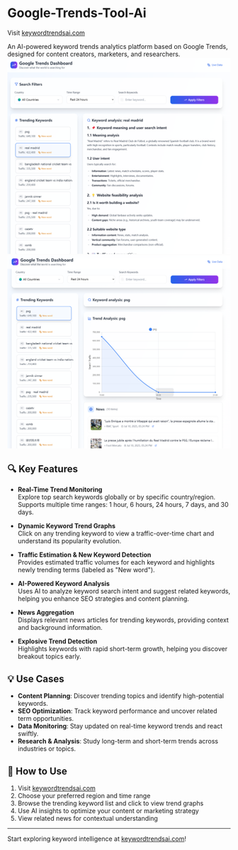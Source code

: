 # Google-Trends-Tool-Ai

Visit [keywordtrendsai.com](http://keywordtrendsai.com)  

An AI-powered keyword trends analytics platform based on Google Trends, designed for content creators, marketers, and researchers.
![Dashboard Overview](./Snipaste_2025-07-10_22-52-13.png)
![Keyword Trend Chart](./Snipaste_2025-07-10_22-52-59.png)

## 🔍 Key Features

- **Real-Time Trend Monitoring**  
  Explore top search keywords globally or by specific country/region. Supports multiple time ranges: 1 hour, 6 hours, 24 hours, 7 days, and 30 days.

- **Dynamic Keyword Trend Graphs**  
  Click on any trending keyword to view a traffic-over-time chart and understand its popularity evolution.

- **Traffic Estimation & New Keyword Detection**  
  Provides estimated traffic volumes for each keyword and highlights newly trending terms (labeled as "New word").

- **AI-Powered Keyword Analysis**  
  Uses AI to analyze keyword search intent and suggest related keywords, helping you enhance SEO strategies and content planning.

- **News Aggregation**  
  Displays relevant news articles for trending keywords, providing context and background information.

- **Explosive Trend Detection**  
  Highlights keywords with rapid short-term growth, helping you discover breakout topics early.

## 💡 Use Cases

- **Content Planning**: Discover trending topics and identify high-potential keywords.  
- **SEO Optimization**: Track keyword performance and uncover related term opportunities.  
- **Data Monitoring**: Stay updated on real-time keyword trends and react swiftly.  
- **Research & Analysis**: Study long-term and short-term trends across industries or topics.

## 🚀 How to Use

1. Visit [keywordtrendsai.com](http://keywordtrendsai.com)  
2. Choose your preferred region and time range  
3. Browse the trending keyword list and click to view trend graphs  
4. Use AI insights to optimize your content or marketing strategy  
5. View related news for contextual understanding

---

Start exploring keyword intelligence at [keywordtrendsai.com](http://keywordtrendsai.com)!
